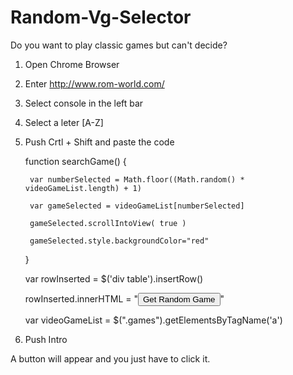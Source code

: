 Random-Vg-Selector
==================

Do you want to play classic games but can't decide? 

1. Open Chrome Browser
2. Enter http://www.rom-world.com/
3. Select console in the left bar
4. Select a leter [A-Z]
5. Push Crtl + Shift and paste the code

	function searchGame() {

		var numberSelected = Math.floor((Math.random() * videoGameList.length) + 1)

		var gameSelected = videoGameList[numberSelected]

		gameSelected.scrollIntoView( true )

		gameSelected.style.backgroundColor="red"

	}

	var rowInserted = $('div table').insertRow()

	rowInserted.innerHTML = "<button onclick='searchGame()'> Get Random Game </button>"

	var videoGameList = $(".games").getElementsByTagName('a')


6. Push Intro

A button will appear and you just have to click it.
